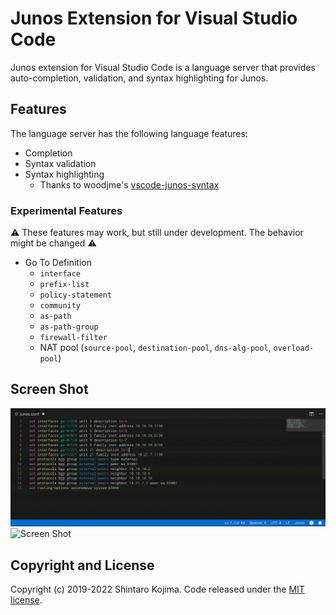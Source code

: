# Junos Extension for Visual Studio Code

Junos extension for Visual Studio Code is a language server that provides auto-completion, validation, and syntax highlighting for Junos.


## Features

The language server has the following language features:

* Completion
* Syntax validation
* Syntax highlighting
  * Thanks to woodjme's [vscode-junos-syntax](https://github.com/woodjme/vscode-junos-syntax)

### Experimental Features

⚠️ These features may work, but still under development. The behavior might be changed ⚠️

* Go To Definition
  * `interface`
  * `prefix-list`
  * `policy-statement`
  * `community`
  * `as-path`
  * `as-path-group`
  * `firewall-filter`
  * NAT pool (`source-pool`, `destination-pool`, `dns-alg-pool`, `overload-pool`)


## Screen Shot

![Screen Shot](docs/images/screen_shot01.gif)
![Screen Shot](docs/images/screen_shot02.gif)


## Copyright and License

Copyright (c) 2019-2022 Shintaro Kojima. Code released under the [MIT license](LICENSE.txt).
